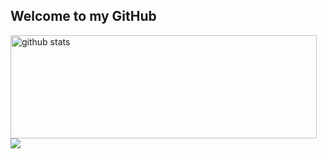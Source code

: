 
## Welcome to my GitHub
<p>
  <img align="left" width="490" height="165" src="https://github-readme-stats.vercel.app/api/?username=maxsg5&show_icons=true&title_color=fffffff&icon_color=000000&text_color=000000" alt="github stats"/>
  <a href="https://github.com/maxsg5/github-readme-stats">
    <img align="center" src="https://github-readme-stats.anuraghazra1.vercel.app/api/top-langs/?username=maxsg5" />
  </a>
  

</p>
<br/><br/>
